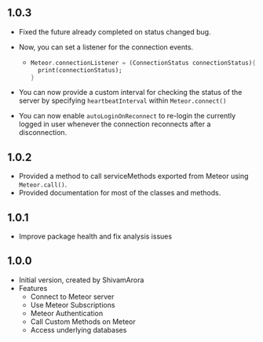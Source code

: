 ## 1.0.3

- Fixed the future already completed on status changed bug.

- Now, you can set a listener for the connection events.

  - ```dart
    Meteor.connectionListener = (ConnectionStatus connectionStatus){
      print(connectionStatus);
    }
    ```

- You can now provide a custom interval for checking the status of the server by specifying `heartbeatInterval` within `Meteor.connect()`

- You can now enable `autoLoginOnReconnect` to re-login the currently logged in user whenever the connection reconnects after a disconnection.



## 1.0.2

- Provided a method to call serviceMethods exported from Meteor using `Meteor.call()`.
- Provided documentation for most of the classes and methods.



## 1.0.1

- Improve package health and fix analysis issues



## 1.0.0

- Initial version, created by ShivamArora
- Features
  - Connect to Meteor server
  - Use Meteor Subscriptions
  - Meteor Authentication
  - Call Custom Methods on Meteor
  - Access underlying databases

